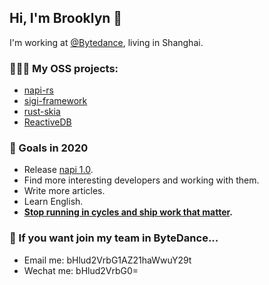 ## Hi, I'm Brooklyn 🦀

I'm working at [@Bytedance](https://github.com/bytedance), living in Shanghai.

### 🧑🏽‍💻 My OSS projects: 
- [napi-rs](https://github.com/napi-rs)
- [sigi-framework](https://github.com/sigi-framework)
- [rust-skia](https://github.com/rust-skia)
- [ReactiveDB](https://github.com/ReactiveDB)

### 🚀 Goals in 2020
- Release [napi 1.0](https://github.com/napi-rs/napi-rs/milestone/1).
- Find more interesting developers and working with them.
- Write more articles.
- Learn English.
- **[Stop running in cycles and ship work that matter](https://basecamp.com/shapeup).**

### 👀 If you want join my team in ByteDance...

- Email me: bHlud2VrbG1AZ21haWwuY29t
- Wechat me: bHlud2VrbG0=
